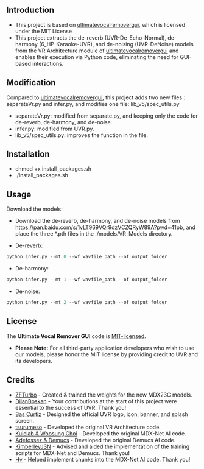 ## Introduction
- This project is based on [ultimatevocalremovergui](https://github.com/Anjok07/ultimatevocalremovergui), which is licensed under the MIT License
- This project extracts the de-reverb (UVR-De-Echo-Normal), de-harmony (6_HP-Karaoke-UVR), and de-noising (UVR-DeNoise) models from the VR Architecture module of [ultimatevocalremovergui](https://github.com/Anjok07/ultimatevocalremovergui) and enables their execution via Python code, eliminating the need for GUI-based interactions.

## Modification
Compared to [ultimatevocalremovergui](https://github.com/Anjok07/ultimatevocalremovergui), this project adds two new files : separateVr\.py and infer\.py, and modifies one file: lib_v5/spec_utils.py

- separateVr\.py: modified from separate\.py, and keeping only the code for de-reverb, de-harmony, and de-noise.
- infer\.py: modified from UVR\.py.
- lib_v5/spec_utils.py: improves the function in the file.

## Installation
- chmod +x install_packages.sh
- ./install_packages.sh

## Usage
Download the models: 
- Download the de-reverb, de-harmony, and de-noise models from https://pan.baidu.com/s/1vLT969VQr9dzVCZQRyW89A?pwd=41pb, and place the three *.pth files in the ./models/VR_Models directory.

- De-reverb:
```python
python infer.py --mt 0 --wf wavfile_path --of output_folder
```

- De-harmony:
```python
python infer.py --mt 1 --wf wavfile_path --of output_folder
```

- De-noise:
```python
python infer.py --mt 2 --wf wavfile_path --of output_folder
```

## License
The **Ultimate Vocal Remover GUI** code is [MIT-licensed](https://github.com/Anjok07/ultimatevocalremovergui/blob/master/LICENSE).

- **Please Note:** For all third-party application developers who wish to use our models, please honor the MIT license by providing credit to UVR and its developers.

## Credits
- [ZFTurbo](https://github.com/ZFTurbo) - Created & trained the weights for the new MDX23C models. 
- [DilanBoskan](https://github.com/DilanBoskan) - Your contributions at the start of this project were essential to the success of UVR. Thank you!
- [Bas Curtiz](https://www.youtube.com/user/bascurtiz) - Designed the official UVR logo, icon, banner, and splash screen.
- [tsurumeso](https://github.com/tsurumeso) - Developed the original VR Architecture code. 
- [Kuielab & Woosung Choi](https://github.com/kuielab) - Developed the original MDX-Net AI code. 
- [Adefossez & Demucs](https://github.com/facebookresearch/demucs) - Developed the original Demucs AI code. 
- [KimberleyJSN](https://github.com/KimberleyJensen) - Advised and aided the implementation of the training scripts for MDX-Net and Demucs. Thank you!
- [Hv](https://github.com/NaJeongMo/Colab-for-MDX_B) - Helped implement chunks into the MDX-Net AI code. Thank you!